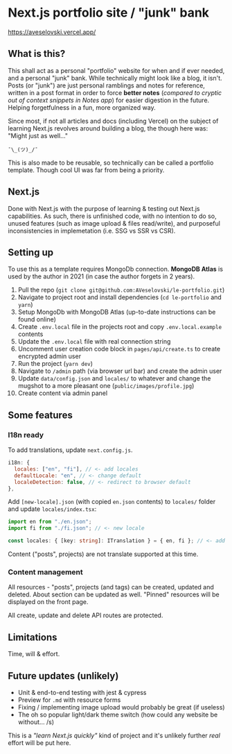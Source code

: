 # Next.js portfolio site / "junk" bank

https://aveselovski.vercel.app/

## What is this?

This shall act as a personal "portfolio" website for when and if ever needed, and a personal "junk" bank. While technically might look like a blog, it isn't. Posts (or "junk") are just personal ramblings and notes for reference, written in a post format in order to force **better notes** (_compared to cryptic out of context snippets in Notes app_) for easier digestion in the future. Helping forgetfulness in a fun, more organized way.

Since most, if not all articles and docs (including Vercel) on the subject of learning Next.js revolves around building a blog, the though here was: "Might just as well..."

`¯\_(ツ)_/¯`

This is also made to be reusable, so technically can be called a portfolio template. Though cool UI was far from being a priority.

## Next.js

Done with Next.js with the purpose of learning & testing out Next.js capabilities. As such, there is unfinished code, with no intention to do so, unused features (such as image upload & files read/write), and purposeful inconsistencies in implemetation (i.e. SSG vs SSR vs CSR).

## Setting up

To use this as a template requires MongoDb connection. **MongoDB Atlas** is used by the author in 2021 (in case the author forgets in 2 years).

1. Pull the repo (`git clone git@github.com:AVeselovski/le-portfolio.git`)
2. Navigate to project root and install dependencies (`cd le-portfolio` and `yarn`)
3. Setup MongoDb with MongoDB Atlas (up-to-date instructions can be found online)
4. Create `.env.local` file in the projects root and copy `.env.local.example` contents
5. Update the `.env.local` file with real connection string
6. Uncomment user creation code block in `pages/api/create.ts` to create encrypted admin user
7. Run the project (`yarn dev`)
8. Navigate to `/admin` path (via browser url bar) and create the admin user
9. Update `data/config.json` and `locales/` to whatever and change the mugshot to a more pleasant one (`public/images/profile.jpg`)
10. Create content via admin panel

## Some features

### I18n ready

To add translations, update `next.config.js`.

```js
i18n: {
  locales: ["en", "fi"], // <- add locales
  defaultLocale: "en", // <- change default
  localeDetection: false, // <- redirect to browser default
},
```

Add `[new-locale].json` (with copied `en.json` contents) to `locales/` folder and update `locales/index.tsx`:

```ts
import en from "./en.json";
import fi from "./fi.json"; // <- new locale

const locales: { [key: string]: ITranslation } = { en, fi }; // <- add here
```

Content ("posts", projects) are not translate supported at this time.

### Content management

All resources - "posts", projects (and tags) can be created, updated and deleted. About section can be updated as well. "Pinned" resources will be displayed on the front page.

All create, update and delete API routes are protected.

## Limitations

Time, will & effort.

## Future updates (unlikely)

- Unit & end-to-end testing with jest & cypress
- Preview for `.md` with resource forms
- Fixing / implementing image upload would probably be great (if useless)
- The oh so popular light/dark theme switch (how could any website be without... /s)

This is a _"learn Next.js quickly"_ kind of project and it's unlikely further _real_ effort will be put here.
